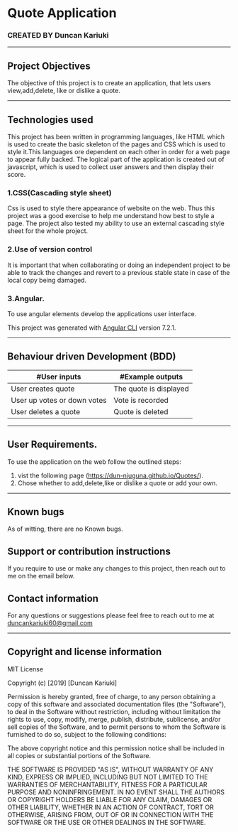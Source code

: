 # Quote Application
### CREATED BY  Duncan Kariuki

----------------------------------------------------------------------

## Project Objectives
The objective of this project is to create an application, that lets users view,add,delete, like or dislike a quote.

----------------------------------------------------------------------

## Technologies used
This project has been written in programming languages, like HTML which is used to create the basic skeleton of the pages and CSS which is used to style it.This languages ore dependent on each other in order for a web page to appear fully backed.
The logical part of the application is created out of javascript, which is used to collect user answers and then display their score.

### 1.CSS(Cascading style sheet)
Css is used to style there appearance of website on the web. Thus this project was a good exercise to help me understand how best to style a page. The project also tested my ability to use an external cascading style sheet for the whole project.

### 2.Use of version control
It is important that when collaborating or doing an independent project to be able to track the changes and revert to a previous stable state in case of the local copy being damaged.

### 3.Angular.
To use angular elements develop the applications user interface.

This project was generated with [Angular CLI](https://github.com/angular/angular-cli) version 7.2.1.

-----------------------------------------------------------------------------

## Behaviour driven Development (BDD)
|#User inputs   |  #Example outputs |         
|---------------|-------------------|
| User creates quote              | The quote is displayed                  |
| User up votes or down votes              | Vote is recorded                 |
| User deletes a quote              | Quote is deleted                  |

---------------------------------------------------------------------------------

## User Requirements.
To use the application on the web follow the outlined steps:
1. vist the following page (https://dun-njuguna.github.io/Quotes/).
2. Chose whether to add,delete,like or dislike a quote or add your own.

---------------------------------------------------------------------

## Known bugs
As of witting, there are no Known bugs.

## Support or contribution instructions
If you require to use or make any changes to this project, then reach out to me on the email below.

## Contact information
For any questions or suggestions please feel free to reach out to me at duncankariuki60@gmail.com

-----------------------------------------------------------------------------

## Copyright and license information

MIT License

Copyright (c) [2019] [Duncan Kariuki]

Permission is hereby granted, free of charge, to any person obtaining a copy
of this software and associated documentation files (the "Software"), to deal
in the Software without restriction, including without limitation the rights
to use, copy, modify, merge, publish, distribute, sublicense, and/or sell
copies of the Software, and to permit persons to whom the Software is
furnished to do so, subject to the following conditions:

The above copyright notice and this permission notice shall be included in all
copies or substantial portions of the Software.

THE SOFTWARE IS PROVIDED "AS IS", WITHOUT WARRANTY OF ANY KIND, EXPRESS OR
IMPLIED, INCLUDING BUT NOT LIMITED TO THE WARRANTIES OF MERCHANTABILITY,
FITNESS FOR A PARTICULAR PURPOSE AND NONINFRINGEMENT. IN NO EVENT SHALL THE
AUTHORS OR COPYRIGHT HOLDERS BE LIABLE FOR ANY CLAIM, DAMAGES OR OTHER
LIABILITY, WHETHER IN AN ACTION OF CONTRACT, TORT OR OTHERWISE, ARISING FROM,
OUT OF OR IN CONNECTION WITH THE SOFTWARE OR THE USE OR OTHER DEALINGS IN THE
SOFTWARE.
